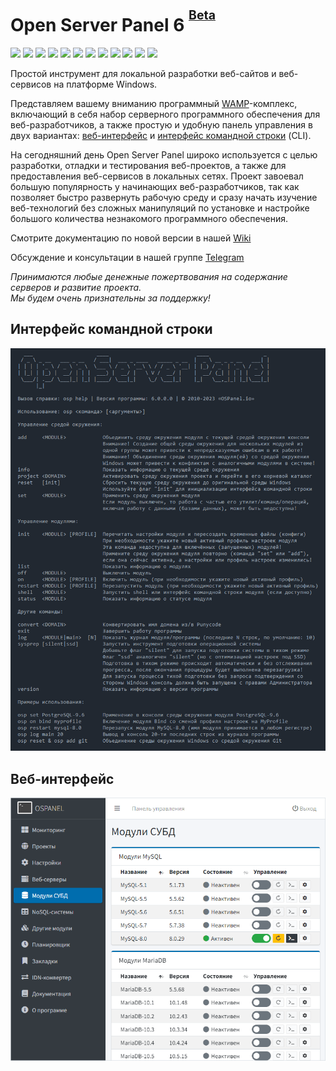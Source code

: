 Open Server Panel 6 <sup><sup>[Beta](https://ru.wikipedia.org/wiki/Бета-тестирование)</sup></sup>
=======================================
![](https://img.shields.io/badge/Apache-2.4-blue) ![](https://img.shields.io/badge/Bind-9.16-blue) ![](https://img.shields.io/badge/Git-2.40-blue) ![](https://img.shields.io/badge/MariaDB-10.1--10.11-blue) ![](https://img.shields.io/badge/Memcached-1.4--1.6-blue) ![](https://img.shields.io/badge/MongoDB-3.0--6.0-blue) ![](https://img.shields.io/badge/MySQL-5.5--8.0-blue) ![](https://img.shields.io/badge/Perl-5.32-blue) ![](https://img.shields.io/badge/PHP-7.1--8.2-blue) ![](https://img.shields.io/badge/PostgreSQL-9.5--15-blue) ![](https://img.shields.io/badge/Redis-3.0--7.0-blue) ![](https://img.shields.io/badge/Unbound-1.17-blue)

Простой инструмент для локальной разработки веб-сайтов и веб-сервисов на платформе Windows.

Представляем вашему вниманию программный [WAMP](https://ru.wikipedia.org/wiki/WAMP)-комплекс, включающий в себя набор серверного программного обеспечения для веб-разработчиков, а также простую и удобную панель управления в двух вариантах: [веб-интерфейс](https://github.com/OSPanel/OpenServerPanel#веб-интерфейс) и [интерфейс командной строки](https://github.com/OSPanel/OpenServerPanel#интерфейс-командной-строки) (CLI).

На сегодняшний день Open Server Panel широко используется с целью разработки, отладки и тестирования веб-проектов, а также для предоставления веб-сервисов в локальных сетях. Проект завоевал большую популярность у начинающих веб-разработчиков, так как позволяет быстро развернуть рабочую среду и сразу начать изучение веб-технологий без сложных манипуляций по установке и настройке большого количества незнакомого программного обеспечения.

Смотрите документацию по новой версии в нашей [Wiki](https://github.com/OSPanel/OpenServerPanel/wiki/Документация)

Обсуждение и консультации в нашей группе [Telegram](https://t.me/ospanel_chat)

_Принимаются любые денежные пожертвования на содержание серверов и развитие проекта.<br>Мы будем очень признательны за поддержку!_

Интерфейс командной строки
----------
![Open Server Panel Console](./resources/screenshots/cli.png)

Веб-интерфейс
----------
![Open Server Panel Web Interface](./resources/screenshots/web.png)
